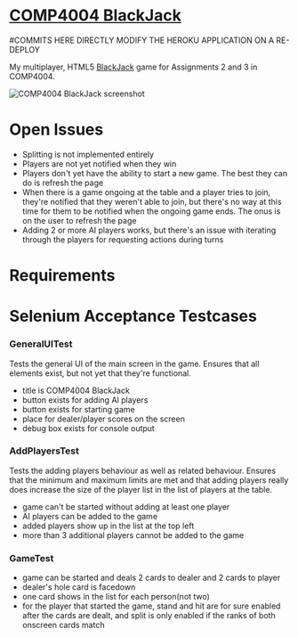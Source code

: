 # [COMP4004 BlackJack](http://comp4004blackjack.herokuapp.com/)

#COMMITS HERE DIRECTLY MODIFY THE HEROKU APPLICATION ON A RE-DEPLOY

My multiplayer, HTML5 [BlackJack](https://en.wikipedia.org/wiki/Blackjack) game for Assignments 2 and 3 in COMP4004.

![COMP4004 BlackJack screenshot](https://github.com/abejfehr/blackjack/blob/master/screenshot.png)

# Open Issues

- Splitting is not implemented entirely
- Players are not yet notified when they win
- Players don't yet have the ability to start a new game. The best they can do is refresh the page
- When there is a game ongoing at the table and a player tries to join, they're notified that they weren't able to join, but there's no way at this time for them to be notified when the ongoing game ends. The onus is on the user to refresh the page
- Adding 2 or more AI players works, but there's an issue with iterating through the players for requesting actions during turns

# Requirements

# Selenium Acceptance Testcases

### GeneralUITest

Tests the general UI of the main screen in the game. Ensures that all elements exist, but not yet that they're functional.

- title is COMP4004 BlackJack
- button exists for adding AI players
- button exists for starting game
- place for dealer/player scores on the screen
- debug box exists for console output

### AddPlayersTest

Tests the adding players behaviour as well as related behaviour. Ensures that the minimum and maximum limits are met and that adding players really does increase the size of the player list in the list of players at the table.

- game can't be started without adding at least one player
- AI players can be added to the game
- added players show up in the list at the top left
- more than 3 additional players cannot be added to the game

### GameTest
- game can be started and deals 2 cards to dealer and 2 cards to player
- dealer's hole card is facedown
- one card shows in the list for each person(not two)
- for the player that started the game, stand and hit are for sure enabled after the cards are dealt, and split is only enabled if the ranks of both onscreen cards match
